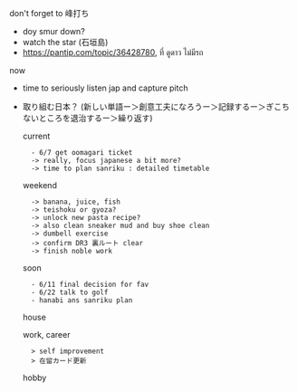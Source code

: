 don't forget to 峰打ち
- doy smur down?
- watch the star (石垣島)
- https://pantip.com/topic/36428780, ที่ ดูดาว ไม่มีรถ

now
- time to seriously listen jap and capture pitch 
- 取り組む日本？ (新しい単語ー＞創意工夫になろうー＞記録するー＞ぎこちないところを退治するー＞繰り返す)

	current
	
		- 6/7 get oomagari ticket
		-> really, focus japanese a bit more?
		-> time to plan sanriku : detailed timetable
		
	weekend
		
		-> banana, juice, fish
		-> teishoku or gyoza?
		-> unlock new pasta recipe?
		-> also clean sneaker mud and buy shoe clean
		-> dumbell exercise
		-> confirm DR3 裏ルート clear
		-> finish noble work
		
	soon
	
		
		- 6/11 final decision for fav
		- 6/22 talk to golf
		- hanabi ans sanriku plan
	house
	
	work, career
	
		> self improvement
		> 在留カード更新
	hobby
			

			
		
